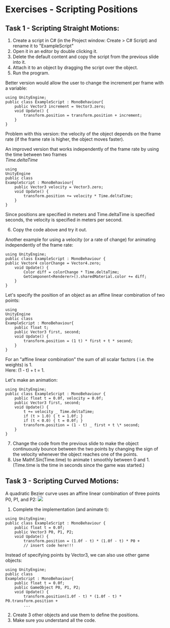 # Exercises - Scripting Positions

## Task 1 - Scripting Straight Motions:

1. Create a script in C# (in the Project window: Create > C# Script) and rename it to "ExampleScript"
2. Open it in an editor by double clicking it.
3. Delete the default content and copy the script from the previous slide into it.
4. Attach it to an object by dragging the script over the object.
5. Run the program.

Better version would allow the user to change the increment per frame with a variable:

```
using UnityEngine;
public class ExampleScript : MonoBehaviour{
    public Vector3 increment = Vector3.zero;
    void Update() {
        transform.position = transform.position + increment;
    }
}
```

Problem with this version: the velocity of the object depends on the frame rate (if the frame rate is higher, the object moves faster).

An improved version that works independently of the frame rate by using the time between two frames  
_Time.deltaTime_

```
using
UnityEngine
public class
ExampleScript : MonoBehaviour{
    public Vector3 velocity = Vector3.zero;
    void Update() {
        transform.position += velocity * Time.deltaTime;
    }
}
```

Since positions are specified in meters and Time.deltaTime is specified seconds, the velocity is specified in meters per second.

6. Copy the code above and try it out.

Another example for using a velocity (or a rate of change) for animating independently of the frame rate:

```
using UnityEngine;
public class ExampleScript : MonoBehaviour {
public Vector4 colorChange = Vector4.zero;
    void Update() {
        Color diff = colorChange * Time.deltaTime;
        GetComponent<Renderer>().sharedMaterial.color += diff;
    }
}
```

Let's specify the position of an object as an affine linear combination of two points:

```
using
UnityEngine
public class
ExampleScript : MonoBehaviour{
    public float t;
    public Vector3 first, second;
    void Update() {
        transform.position = (1 t) * first + t * second;
    }
}
```

For an "affine linear combination" the sum of all scalar factors ( i.e. the weights) is 1.  
Here: (1 - t) + t = 1.

Let's make an animation:

```
using UnityEngine;
public class ExampleScript : MonoBehaviour {
    public float t = 0.0f, velocity = 0.0f;
    public Vector3 first, second;
    void Update() {
        t += velocity _ Time.deltaTime;
        if (t > 1.0) { t = 1.0f; }
        if (t < 0.0) { t = 0.0f; }
        transform.position = (1 - t) _ first + t \* second;
    }
}
```

7. Change the code from the previous slide to make the object continuously bounce between the two points by changing the sign of the velocity whenever the object reaches one of the points.
8. Use Mathf.Sin(Time.time) to animate t smoothly between 0 and 1. (Time.time is the time in seconds since the game was started.)

## Task 3 - Scripting Curved Motions:

A quadratic Bezier curve uses an affine linear combination of three points P0, P1, and P2:
<img src="https://render.githubusercontent.com/render/math?math=B(t) = (1 - t)^2P_0 %2B 2(1 - t)tP_1 %2B t^2P_2">

1. Complete the implementation (and animate t):

```
using UnityEngine;
public class ExampleScript : MonoBehaviour {
    public float t = 0.0f;
    public Vector3 P0, P1, P2;
    void Update() {
        transform.position = (1.0f - t) * (1.0f - t) * P0 +
        // insert code here!!!
```

Instead of specifying points by Vector3, we can also use other game objects:

```
using UnityEngine;
public class
ExampleScript : MonoBehaviour{
    public float t = 0.0f;
    public GameObject P0, P1, P2;
    void Update() {
        transform.position(1.0f - t) * (1.0f - t) * P0.transform.position +
        ...
```

2. Create 3 other objects and use them to define the positions.
3. Make sure you understand all the code.

